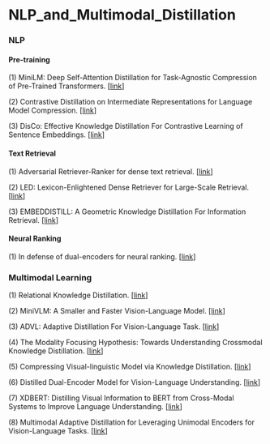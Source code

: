 # NLP_and_Multimodal_Distillation

### NLP

#### Pre-training

(1) MiniLM: Deep Self-Attention Distillation for Task-Agnostic Compression of Pre-Trained Transformers. \[[link](https://arxiv.org/abs/2002.10957.pdf)\]

(2) Contrastive Distillation on Intermediate Representations for Language Model Compression. \[[link](https://arxiv.org/abs/2009.14167.pdf)\]

(3) DisCo: Effective Knowledge Distillation For Contrastive Learning of Sentence Embeddings. \[[link](https://arxiv.org/abs/2112.05638.pdf)\]

#### Text Retrieval

(1) Adversarial Retriever-Ranker for dense text retrieval. \[[link](https://arxiv.org/abs/2110.03611.pdf)\]

(2) LED: Lexicon-Enlightened Dense Retriever for Large-Scale Retrieval. \[[link](https://arxiv.org/pdf/2208.13661.pdf)\]

(3) EMBEDDISTILL: A Geometric Knowledge Distillation For Information Retrieval. \[[link](https://openreview.net/pdf?id=-aEuKX6zQKmr)\]

#### Neural Ranking

(1) In defense of dual-encoders for neural ranking. \[[link](https://proceedings.mlr.press/v162/menon22a/menon22a.pdf)\]

### Multimodal Learning

(1) Relational Knowledge Distillation. \[[link](https://arxiv.org/abs/1904.05068.pdf)\]

(2) MiniVLM: A Smaller and Faster Vision-Language Model. \[[link](https://arxiv.org/abs/2012.06946.pdf)\]

(3) ADVL: Adaptive Distillation For Vision-Language Task. \[[link](https://openreview.net/pdf?id=8-2sjUPp_YD)\]

(4) The Modality Focusing Hypothesis: Towards Understanding Crossmodal Knowledge Distillation. \[[link](https://openreview.net/pdf?id=w0QXrZ3N-s)\]

(5) Compressing Visual-linguistic Model via Knowledge Distillation. \[[link](https://arxiv.org/abs/2104.02096.pdf)\]

(6) Distilled Dual-Encoder Model for Vision-Language Understanding. \[[link](https://arxiv.org/abs/2112.08723.pdf)\]

(7) XDBERT: Distilling Visual Information to BERT from Cross-Modal Systems to Improve Language Understanding. \[[link](https://aclanthology.org/2022.acl-short.52.pdf)\]

(8) Multimodal Adaptive Distillation for Leveraging Unimodal Encoders for Vision-Language Tasks. \[[link](https://arxiv.org/pdf/2204.10496.pdf)\]






